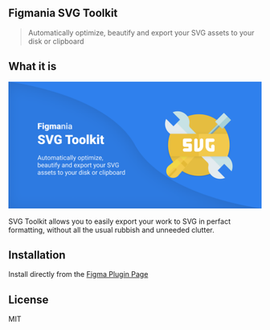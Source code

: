 ## Figmania SVG Toolkit

> Automatically optimize, beautify and export your SVG assets to your disk or clipboard

## What it is

![logo](design/toolkit-banner.png "SVG Toolkit")

SVG Toolkit allows you to easily export your work to SVG in perfact formatting, without all the usual rubbish and unneeded clutter.

## Installation

Install directly from the [Figma Plugin Page](https://www.figma.com/community/plugin/980366185319754464/SVG-Animate)

## License

MIT
